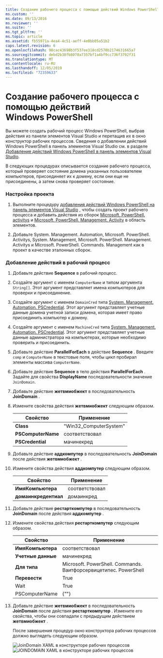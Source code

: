 ```yaml
---
title: Создание рабочего процесса с помощью действий Windows PowerShell | Документация Майкрософт
ms.custom: ''
ms.date: 09/13/2016
ms.reviewer: ''
ms.suite: ''
ms.tgt_pltfrm: ''
ms.topic: article
ms.assetid: fb55971a-4ea4-4c51-aeff-4e0bb05a51b2
caps.latest.revision: 6
ms.openlocfilehash: 98cac43698b3f537ee318cd2570b2174631665a7
ms.sourcegitcommit: debd2b38fb8070a7357bf1a4bf9cc736f3702f31
ms.translationtype: MT
ms.contentlocale: ru-RU
ms.lasthandoff: 12/05/2019
ms.locfileid: "72359633"
---
```

# <a name="creating-a-workflow-with-windows-powershell-activities"></a>Создание рабочего процесса с помощью действий Windows PowerShell

Вы можете создать рабочий процесс Windows PowerShell, выбрав действия из панели элементов Visual Studio и перетащив их в окно конструктор рабочих процессов. Сведения о добавлении действий Windows PowerShell в панель элементов Visual Studio см. в разделе [Добавление действий Windows PowerShell в панель элементов Visual Studio](./adding-windows-powershell-activities-to-the-visual-studio-toolbox.md).

В следующих процедурах описывается создание рабочего процесса, который проверяет состояние домена указанных пользователем компьютеров, присоединяет их к домену, если они еще не присоединены, а затем снова проверяет состояние.

### <a name="setting-up-the-project"></a>Настройка проекта

1. Выполните процедуру [добавления действий Windows PowerShell на панель элементов Visual Studio](./adding-windows-powershell-activities-to-the-visual-studio-toolbox.md) , чтобы создать проект рабочего процесса и добавить действия из сборок [Microsoft. PowerShell. activitys](/dotnet/api/Microsoft.PowerShell.Activities) и [Microsoft. PowerShell. Management. Activity](/dotnet/api/Microsoft.PowerShell.Management.Activities) в область элементов.

2. Добавьте System. Management. Automation, Microsoft. PowerShell. Activitys, System. Management, Microsoft. PowerShell. Management. Activitys и Microsoft. PowerShell. Commands. Management как в проект в качестве эталонных сборок.

### <a name="adding-activities-to-the-workflow"></a>Добавление действий в рабочий процесс

1. Добавьте действие **Sequence** в рабочий процесс.

2. Создайте аргумент с именем `ComputerName` и типом аргумента `String[]`. Этот аргумент представляет имена компьютеров для проверки и присоединение.

3. Создайте аргумент с именем `DomainCred` типа [System. Management. Automation. PSCredential](/dotnet/api/System.Management.Automation.PSCredential). Этот аргумент представляет учетные данные домена учетной записи домена, которая имеет право присоединить компьютер к домену.

4. Создайте аргумент с именем `MachineCred` типа [System. Management. Automation. PSCredential](/dotnet/api/System.Management.Automation.PSCredential). Этот аргумент представляет учетные данные администратора на компьютерах, которые необходимо проверить и присоединить.

5. Добавьте действие **ParallelForEach** в действие **Sequence** . Введите `comp` и `ComputerName` в текстовые поля, чтобы цикл пробирал элементы массива `ComputerName`.

6. Добавьте действие **Sequence** в тело действия **ParallelForEach** . Задайте для свойства **DisplayName** последовательности значение `JoinDomain`.

7. Добавьте действие **жетвмиобжект** в последовательность **JoinDomain** .

8. Измените свойства действия **жетвмиобжект** следующим образом.

   |Свойство|Применение|
   |--------------|-----------|
   |**Class**|"Win32_ComputerSystem"|
   |**PSComputerName**|соответствовал|
   |**PSCredential**|мачинекред|

9. Добавьте действие **аддкомпутер** в последовательность **JoinDomain** после действия **жетвмиобжект** .

10. Измените свойства действия **аддкомпутер** следующим образом.

    |Свойство|Применение|
    |--------------|-----------|
    |**ИмяКомпьютера**|соответствовал|
    |**домаинкредентиал**|домаинкред|

11. Добавьте действие **рестарткомпутер** в последовательность **JoinDomain** после действия **аддкомпутер** .

12. Измените свойства действия **рестарткомпутер** следующим образом.

    |Свойство|Применение|
    |--------------|-----------|
    |**ИмяКомпьютера**|соответствовал|
    |**Учетные данные**|мачинекред|
    |**Для типа**|Microsoft. PowerShell. Commands. Ваитфорсервицетипес. PowerShell|
    |**Перевести**|True|
    |Wait|True|
    |PSComputerName|{""}|

13. Добавьте действие **жетвмиобжект** в последовательность **JoinDomain** после действия **рестарткомпутер** . Измените его свойства, чтобы они совпадали с предыдущим действием **жетвмиобжект** .

    После завершения процедур окно конструктора рабочих процессов должно выглядеть следующим образом.

    ![JoinDomain XAML в конструкторе рабочих процессов](../media/joindomainworkflow.png)
    ![JOINDOMAIN XAML в конструкторе рабочих процессов](../media/joindomainworkflow.png "жоиндомаинворкфлов")